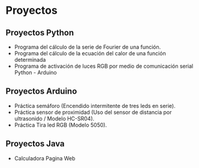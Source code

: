 # Proyectos
## Proyectos Python
- Programa del cálculo de la serie de Fourier de una función.
- Programa del cálculo de la ecuación del calor de una función determinada
- Programa de activación de luces RGB por medio de comunicación serial Python - Arduino
## Proyectos Arduino
- Práctica semáforo (Encendido intermitente de tres leds en serie).
- Práctica sensor de proximidad (Uso del sensor de distancia por ultrasonido / Modelo HC-SR04).
- Práctica Tira led RGB (Modelo 5050).
## Proyectos Java
- Calculadora Pagina Web
